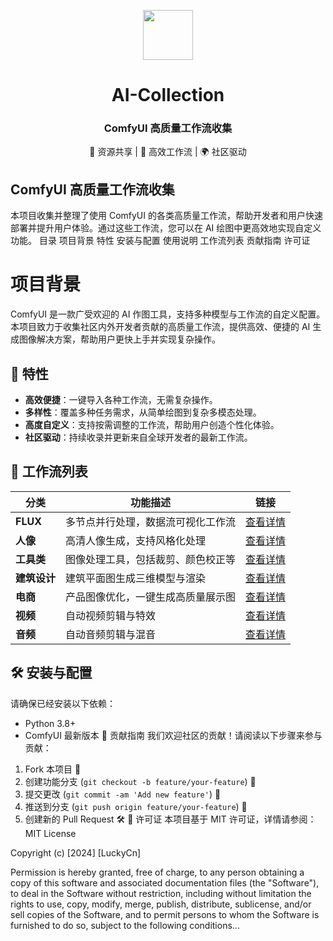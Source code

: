 <p align="center"> <img src="https://drive.google.com/uc?export=view&id=1qVTIwBGZRbkS4Q16A8T1fDOtMUJqe2nl" width="80"> 
</p> <h1 align="center">AI-Collection</h1> <h3 align="center">ComfyUI 高质量工作流收集</h3> 
<p align="center"> 🎨 资源共享 | 🤖 高效工作流 | 🌍 社区驱动 </p>

## ComfyUI 高质量工作流收集
本项目收集并整理了使用 ComfyUI 的各类高质量工作流，帮助开发者和用户快速部署并提升用户体验。通过这些工作流，您可以在 AI 绘图中更高效地实现自定义功能。
目录
项目背景
特性
安装与配置
使用说明
工作流列表
贡献指南
许可证
# 项目背景
ComfyUI 是一款广受欢迎的 AI 作图工具，支持多种模型与工作流的自定义配置。本项目致力于收集社区内外开发者贡献的高质量工作流，提供高效、便捷的 AI 生成图像解决方案，帮助用户更快上手并实现复杂操作。
## 🌟 特性
- **高效便捷**：一键导入各种工作流，无需复杂操作。
- **多样性**：覆盖多种任务需求，从简单绘图到复杂多模态处理。
- **高度自定义**：支持按需调整的工作流，帮助用户创造个性化体验。
- **社区驱动**：持续收录并更新来自全球开发者的最新工作流。
## 📑 工作流列表

| **分类**     | **功能描述**                              | **链接**   |
| ------------ | ----------------------------------------- | ---------- |
| **FLUX**     | 多节点并行处理，数据流可视化工作流        | [查看详情](https://github.com/LustsAI/ComfyUI-Collection/tree/main/Flux) |
| **人像**     | 高清人像生成，支持风格化处理              | [查看详情](https://github.com/LustsAI/ComfyUI-Collection/tree/main/人像) |
| **工具类**   | 图像处理工具，包括裁剪、颜色校正等        | [查看详情](https://github.com/LustsAI/ComfyUI-Collection/tree/main/工具类) |
| **建筑设计** | 建筑平面图生成三维模型与渲染              | [查看详情](https://github.com/LustsAI/ComfyUI-Collection/tree/main/建筑设计) |
| **电商**     | 产品图像优化，一键生成高质量展示图        | [查看详情](https://github.com/LustsAI/ComfyUI-Collection/tree/main/电商) |
| **视频**     | 自动视频剪辑与特效                        | [查看详情](https://github.com/LustsAI/ComfyUI-Collection/tree/main/视频) |
| **音频**     | 自动音频剪辑与混音                        | [查看详情](https://github.com/LustsAI/ComfyUI-Collection/tree/main/音频) |

## 🛠 安装与配置
请确保已经安装以下依赖：
- Python 3.8+
- ComfyUI 最新版本
🤝 贡献指南
我们欢迎社区的贡献！请阅读以下步骤来参与贡献：
1. Fork 本项目 🍴
2. 创建功能分支 (`git checkout -b feature/your-feature`) 🌱
3. 提交更改 (`git commit -am 'Add new feature'`) 📝
4. 推送到分支 (`git push origin feature/your-feature`) 🚀
5. 创建新的 Pull Request 🛠
📜 许可证
本项目基于 MIT 许可证，详情请参阅：
MIT License

Copyright (c) [2024] [LuckyCn]

Permission is hereby granted, free of charge, to any person obtaining a copy of this software and associated documentation files (the "Software"), to deal in the Software without restriction, including without limitation the rights to use, copy, modify, merge, publish, distribute, sublicense, and/or sell copies of the Software, and to permit persons to whom the Software is furnished to do so, subject to the following conditions...

